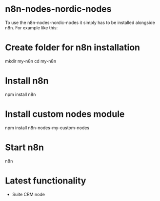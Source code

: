 # n8n-nodes-nordic-nodes

To use the n8n-nodes-nordic-nodes it simply has to be installed alongside n8n. For example like this:

# Create folder for n8n installation
mkdir my-n8n
cd my-n8n

# Install n8n
npm install n8n

# Install custom nodes module
npm install n8n-nodes-my-custom-nodes

# Start n8n
n8n


# Latest functionality
- Suite CRM node